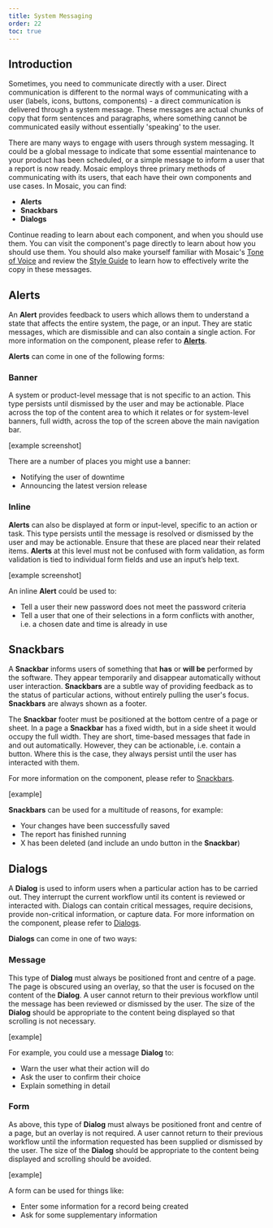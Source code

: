 ```yaml
---
title: System Messaging
order: 22
toc: true
---
```

## Introduction

Sometimes, you need to communicate directly with a user. Direct communication is different to the normal ways of communicating with a user (labels, icons, buttons, components) - a direct communication is delivered through a system message. These messages are actual chunks of copy that form sentences and paragraphs, where something cannot be communicated easily without essentially 'speaking' to the user.

There are many ways to engage with users through system messaging. It could be a global message to indicate that some essential maintenance to your product has been scheduled, or a simple message to inform a user that a report is now ready. Mosaic employs three primary methods of communicating with its users, that each have their own components and use cases. In Mosaic, you can find:

* **Alerts**
* **Snackbars**
* **Dialogs**

Continue reading to learn about each component, and when you should use them. You can visit the component's page directly to learn about how you should use them. You should also make yourself familiar with Mosaic's [Tone of Voice](/guidelines/tone-of-voice) and review the [Style Guide](/guidelines/style-guide) to learn how to effectively write the copy in these messages.

## Alerts

An **Alert** provides feedback to users which allows them to understand a state that affects the entire system, the page, or an input. They are static messages, which are dismissible and can also contain a single action. For more information on the component, please refer to [**Alerts**](/components/alerts).

**Alerts** can come in one of the following forms:

### Banner

A system or product-level message that is not specific to an action. This type persists until dismissed by the user and may be actionable. Place across the top of the content area to which it relates or for system-level banners, full width, across the top of the screen above the main navigation bar.

\[example screenshot]

There are a number of places you might use a banner:

- Notifying the user of downtime
- Announcing the latest version release

### Inline

**Alerts** can also be displayed at form or input-level, specific to an action or task. This type persists until the message is resolved or dismissed by the user and may be actionable. Ensure that these are placed near their related items. **Alerts** at this level must not be confused with form validation, as form validation is tied to individual form fields and use an input’s help text.

\[example screenshot]

An inline **Alert** could be used to:

- Tell a user their new password does not meet the password criteria
- Tell a user that one of their selections in a form conflicts with another, i.e. a chosen date and time is already in use

## Snackbars

A **Snackbar** informs users of something that **has** or **will be** performed by the software. They appear temporarily and disappear automatically without user interaction. **Snackbars** are a subtle way of providing feedback as to the status of particular actions, without entirely pulling the user's focus. **Snackbars** are always shown as a footer.

The **Snackbar** footer must be positioned at the bottom centre of a page or sheet. In a page a **Snackbar** has a fixed width, but in a side sheet it would occupy the full width. They are short, time-based messages that fade in and out automatically. However, they can be actionable, i.e. contain a button. Where this is the case, they always persist until the user has interacted with them.

For more information on the component, please refer to [Snackbars](/components/snackbar).

\[example]

**Snackbars** can be used for a multitude of reasons, for example:

- Your changes have been successfully saved
- The report has finished running
- X has been deleted (and include an undo button in the **Snackbar**)

## Dialogs

A **Dialog** is used to inform users when a particular action has to be carried out. They interrupt the current workflow until its content is reviewed or interacted with. Dialogs can contain critical messages, require decisions, provide non-critical information, or capture data. For more information on the component, please refer to [Dialogs](/components/dialog).

**Dialogs** can come in one of two ways:

### Message

This type of **Dialog** must always be positioned front and centre of a page. The page is obscured using an overlay, so that the user is focused on the content of the **Dialog**. A user cannot return to their previous workflow until the message has been reviewed or dismissed by the user. The size of the **Dialog** should be appropriate to the content being displayed so that scrolling is not necessary.

\[example]

For example, you could use a message **Dialog** to:

- Warn the user what their action will do
- Ask the user to confirm their choice
- Explain something in detail

### Form

As above, this type of **Dialog** must always be positioned front and centre of a page, but an overlay is not required. A user cannot return to their previous workflow until the information requested has been supplied or dismissed by the user. The size of the **Dialog** should be appropriate to the content being displayed and scrolling should be avoided.

\[example]

A form can be used for things like:

- Enter some information for a record being created
- Ask for some supplementary information